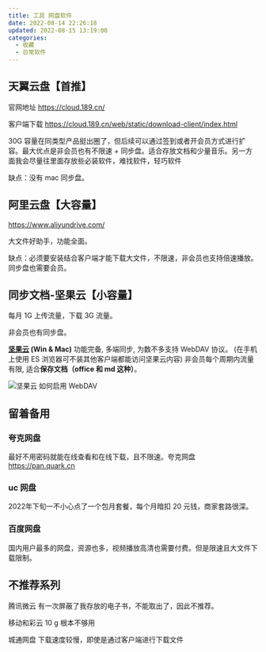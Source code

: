 ```yaml
---
title: 工具 网盘软件
date: 2022-08-14 22:26:18
updated: 2022-08-15 13:19:00
categories:
  - 收藏
  - 日常软件
---
```


## 天翼云盘【首推】

官网地址
<https://cloud.189.cn/>

客户端下载
<https://cloud.189.cn/web/static/download-client/index.html>

30G 容量在同类型产品挺出圈了，但后续可以通过签到或者开会员方式进行扩容。最大优点是非会员也有不限速 + 同步盘。适合存放文档和少量音乐。另一方面我会尽量往里面存放些必装软件，难找软件，轻巧软件

缺点：没有 mac 同步盘。

## 阿里云盘【大容量】

<https://www.aliyundrive.com/>

大文件好助手，功能全面。

缺点：必须要安装结合客户端才能下载大文件，不限速，非会员也支持倍速播放。同步盘也需要会员。

<!-- more -->

## 同步文档-坚果云【小容量】

每月 1G 上传流量，下载 3G 流量。

非会员也有同步盘。

**[坚果云](https://www.jianguoyun.com/) (Win & Mac)**
功能完备, 多端同步, 为数不多支持 WebDAV 协议。 (在手机上使用 ES 浏览器可不装其他客户端都能访问坚果云内容)
非会员每个周期内流量有限, 适合**保存文档（office 和 md 这种）**。

![坚果云 如何启用 WebDAV](/images/收藏-我的软件/专题-网盘类软件分享/WebDAV%E5%90%AF%E7%94%A8.png)

## 留着备用

### 夸克网盘

最好不用密码就能在线查看和在线下载，且不限速。夸克网盘 <https://pan.quark.cn>

### uc 网盘

2022年下旬一不小心点了一个包月套餐，每个月暗扣 20 元钱，商家套路很深。

### 百度网盘

国内用户最多的网盘，资源也多，视频播放高清也需要付费。但是限速且大文件下载限制。

## 不推荐系列

腾讯微云
有一次屏蔽了我存放的电子书，不能取出了，因此不推荐。

移动和彩云
10 g 根本不够用

城通网盘
下载速度较慢，即使是通过客户端进行下载文件
